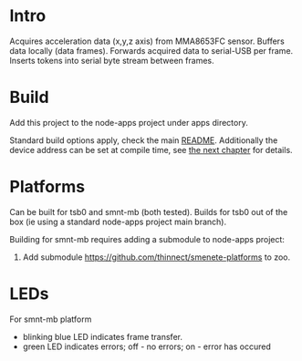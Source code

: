 # Intro

Acquires acceleration data (x,y,z axis) from MMA8653FC sensor.
Buffers data locally (data frames).
Forwards acquired data to serial-USB per frame.
Inserts tokens into serial byte stream between frames.

# Build
Add this project to the node-apps project under apps directory.

Standard build options apply, check the main [README](../../README.md).
Additionally the device address can be set at compile time, see
[the next chapter](#device_address_/_signature) for details.

# Platforms
Can be built for tsb0 and smnt-mb (both tested). Builds for tsb0
out of the box (ie using a standard node-apps project main branch).

Building for smnt-mb requires adding a submodule to node-apps project:
  1. Add submodule https://github.com/thinnect/smenete-platforms to zoo. 

# LEDs
For smnt-mb platform 
  *  blinking blue LED indicates frame transfer.
  *  green LED indicates errors; off - no errors; on - error has occured

